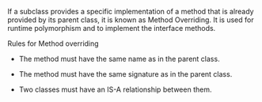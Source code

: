 If a subclass provides a specific implementation of a method that is
already provided by its parent class, it is known as Method Overriding.
It is used for runtime polymorphism and to implement the interface
methods.

Rules for Method overriding

-   The method must have the same name as in the parent class.

-   The method must have the same signature as in the parent class.

-   Two classes must have an IS-A relationship between them.